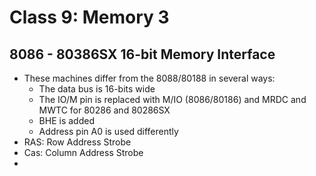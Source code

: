 # Class 9: Memory 3
## 8086 - 80386SX 16-bit Memory Interface
- These machines differ from the 8088/80188 in several ways:
	- The data bus is 16-bits wide
	- The IO/M pin is replaced with M/IO (8086/80186) and MRDC and MWTC for 80286 and 80286SX
	- BHE is added
	- Address pin A0 is used differently
- RAS: Row Address Strobe
- Cas: Column Address Strobe
- 
